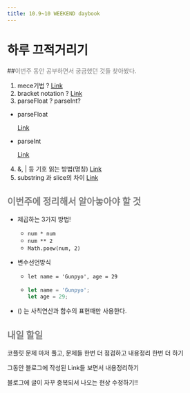 ```yaml
---
title: 10.9~10 WEEKEND daybook
---
```


# 하루 끄적거리기

##<span style="color:gray">이번주 동안 공부하면서 궁금했던 것들 찾아봤다.</span>

1. mece기법 ? [Link](https://m.blog.naver.com/PostView.naver?isHttpsRedirect=true&blogId=sslee4ever&logNo=130148067641)
2. bracket notation ? [Link](https://youngban.tistory.com/46)
3. parseFloat ? parseInt?

- parseFloat

  [Link](https://developer.mozilla.org/ko/docs/Web/JavaScript/Reference/Global_Objects/parseFloat)

- parseInt

  [Link](https://developer.mozilla.org/ko/docs/Web/JavaScript/Reference/Global_Objects/parseInt)

4. &, | 등 기호 읽는 방법(명칭) [Link](https://keffy.tistory.com/2007)
5. substring 과 slice의 차이 [Link](https://hianna.tistory.com/340)

## <span style="color:gray">이번주에 정리해서 알아놓아야 할 것</span>

- 제곱하는 3가지 방법!

  - <code>num * num</code>
  - <code>num ** 2</code>
  - <code>Math.poew(num, 2)</code>

- 변수선언방식

  - <code>let name = 'Gunpyo', age = 29</code>

  - ```js
    let name = 'Gunpyo';
    let age = 29;
    ```

- () 는 사칙연산과 함수의 표현때만 사용한다.



## <span style="color:gray">내일 할일</span>

코플릿 문제 마저 풀고, 문제들 한번 더 점검하고 내용정리 한번 더 하기

그동안 블로그에 작성된 Link들 보면서 내용정리하기

블로그에 글이 자꾸 중복되서 나오는 현상 수정하기!!